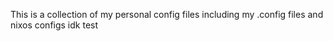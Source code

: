 This is a collection of my personal config files including my .config files and nixos configs idk
test
